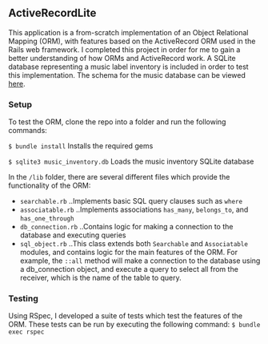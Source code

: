 ## ActiveRecordLite

This application is a from-scratch implementation of an Object Relational Mapping (ORM), with features based on
the ActiveRecord ORM used in the Rails web framework. I completed this project
in order for me to gain a better understanding of how ORMs and ActiveRecord work.
A SQLite database representing a music label inventory is included in order
to test this implementation. The schema for the music database can be viewed [here].

[here]: ./docs/schema.md

### Setup
To test the ORM, clone the repo into a folder and run the following commands:

`$ bundle install`
Installs the required gems

`$ sqlite3 music_inventory.db`
Loads the music inventory SQLite database

In the `/lib` folder, there are several different files which provide the functionality of the ORM:
* `searchable.rb`
..Implements basic SQL query clauses such as `where`
* `associatable.rb`
..Implements associations `has_many`, `belongs_to`, and `has_one_through`
* `db_connection.rb`
..Contains logic for making a connection to the database and executing queries
* `sql_object.rb`
..This class extends both `Searchable` and `Associatable` modules, and
contains logic for the main features of the ORM. For example,
the `::all` method will make a connection to the database using a db_connection object,
and execute a query to select all from the receiver, which is the name of the table to query.

### Testing
Using RSpec, I developed a suite of tests which test the features of the ORM.
These tests can be run by executing the following command:
`$ bundle exec rspec`
